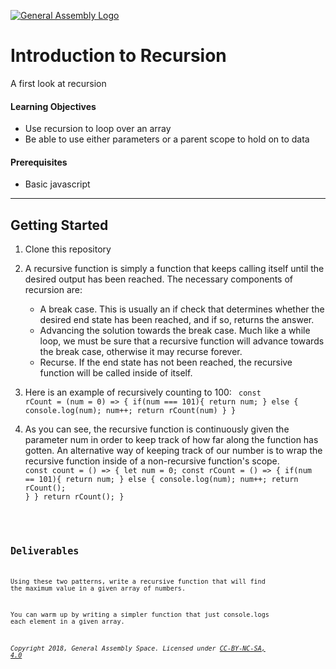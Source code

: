 [![General Assembly Logo](https://camo.githubusercontent.com/1a91b05b8f4d44b5bbfb83abac2b0996d8e26c92/687474703a2f2f692e696d6775722e636f6d2f6b6538555354712e706e67)](https://generalassemb.ly)

# Introduction to Recursion

A first look at recursion

#### Learning Objectives

- Use recursion to loop over an array
- Be able to use either parameters or a parent scope to hold on to data

#### Prerequisites

- Basic javascript

---

## Getting Started

1. Clone this repository

1. A recursive function is simply a function that keeps calling itself until the desired output has been reached. The necessary components of recursion are:
    - A break case. This is usually an if check that determines whether the desired end state has been reached, and if so, returns the answer.
    - Advancing the solution towards the break case. Much like a while loop, we must be sure that a recursive function will advance towards the break case, otherwise it may recurse forever.
    - Recurse. If the end state has not been reached, the recursive function will be called inside of itself.

1. Here is an example of recursively counting to 100:
    <code> const rCount = (num = 0) => {
        if(num === 101){
            return num;
        } else {
            console.log(num);
            num++;
            return rCount(num)
        }
    }
    </code>

1. As you can see, the recursive function is continuously given the parameter num in order to keep track of how far along the function has gotten. An alternative way of keeping track of our number is to wrap the recursive function inside of a non-recursive function's scope.
    <code> const count = () => {
        let num = 0;
        const rCount = () => {
            if(num == 101){
                return num;
            } else {
                console.log(num);
                num++;
                return rCount();
            }
        }
        return rCount();
    }
    <code>

## Deliverables

Using these two patterns, write a recursive function that will find the maximum value in a given array of numbers.

You can warm up by writing a simpler function that just console.logs each element in a given array.

*Copyright 2018, General Assembly Space. Licensed under [CC-BY-NC-SA, 4.0](https://creativecommons.org/licenses/by-nc-sa/4.0/)*